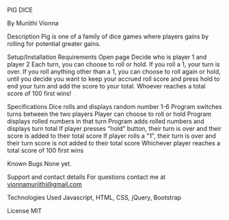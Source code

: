 PIG DICE

By Muriithi Vionna

Description
Pig is one of a family of dice games where players gains by rolling for potential greater gains.

Setup/Installation Requirements
Open page
Decide who is player 1 and player 2
Each turn, you can choose to roll or hold. If you roll a 1, your turn is over. If you roll anything other than a 1, you can choose to roll again or hold, until you decide you want to keep your accrued roll score and press hold to end your turn and add the score to your total.
Whoever reaches a total score of 100 first wins!

Specifications
Dice rolls and displays random number 1-6
Program switches turns between the two players
Player can choose to roll or hold
Program displays rolled numbers in that turn
Program adds rolled numbers and displays turn total
If player presses "hold" button, their turn is over and their score is added to their total score
If player rolls a "1", their turn is over and their turn score is not added to their total score
Whichever player reaches a total score of 100 first wins

Known Bugs
None yet.

Support and contact details
For questions contact me at vionnamuriithi@gmail.com

Technologies Used
Javascript, HTML, CSS, jQuery, Bootstrap

License
MIT
